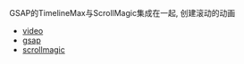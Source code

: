 GSAP的TimelineMax与ScrollMagic集成在一起, 创建滚动的动画

- [video](https://www.youtube.com/watch?v=S18Wh9IELo0&list=PL0lNJEnwfVVM80SBgWyC_1DQqyBYfiXeF&index=47)
- [gsap](https://greensock.com/docs/v2/TimelineMax/TimelineMax())
- [scrollmagic](https://scrollmagic.io)